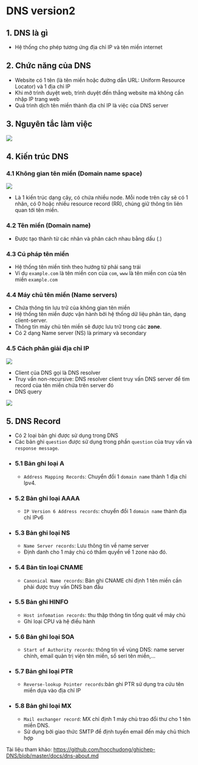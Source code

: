 # DNS version2
## 1. DNS là gì
- Hệ thống cho phép tương ứng địa chỉ IP và tên miền internet

## 2. Chức năng của DNS
- Website có 1 tên (là tên miền hoặc đường dẫn URL: Uniform Resource Locator) và 1 địa chỉ IP
- Khi mở trình duyệt web, trình duyệt đến thẳng website mà không cần nhập IP trang web
- Quá trình dịch tên miền thành địa chỉ IP là việc của DNS server

## 3. Nguyên tắc làm việc

![](https://raw.githubusercontent.com/hocchudong/ghichep-DNS/master/images/dns-diagram.png)

## 4. Kiến trúc DNS
### 4.1 Không gian tên miền (Domain name space)

![](https://raw.githubusercontent.com/hocchudong/ghichep-DNS/master/images/domain-name-space.png)

- Là 1 kiến trúc dạng cây, có chứa nhiều node. Mỗi node trên cây sẽ có 1 nhãn, có 0 hoặc nhiều resource record (RR), chúng giữ thông tin liên quan tới tên miền.

### 4.2 Tên miền (Domain name)
- Được tạo thành từ các nhãn và phân cách nhau bằng dấu (.)

### 4.3 Cú pháp tên miền 
- Hệ thống tên miền tính theo hướng từ phải sang trái
- Ví dụ `example.com` là tên miền con của `com`, `www` là tên miền con của tên miền `example.com`

### 4.4 Máy chủ tên miền (Name servers)
- Chứa thông tin lưu trữ của không gian tên miền
- Hệ thống tên miền được vận hành bởi hệ thống dữ liệu phân tán, dạng client-server.
- Thông tin máy chủ tên miền sẽ được lưu trữ trong các **zone**.
- Có 2 dạng Name server (NS) là primary và secondary

### 4.5 Cách phân giải địa chỉ IP

![](https://raw.githubusercontent.com/hocchudong/ghichep-DNS/master/images/dns-resolve.png)

- Client của DNS gọi là DNS resolver
- Truy vấn non-recursive: DNS resolver client truy  vấn DNS server để tìm record của tên miền chứa trên server đó
- DNS query

![](https://raw.githubusercontent.com/hocchudong/ghichep-DNS/master/images/dns-request.jpg)

## 5. DNS Record
- Có 2 loại bản ghi được sử dụng trong DNS
- Các bản ghi `question` được sử dụng trong phần `question` của truy vấn và `response message`.
- ### 5.1 Bản ghi loại A
   + `Address Mapping Records`: Chuyển đổi 1 `domain name` thành 1 địa chỉ Ipv4.
- ### 5.2 Bản ghi loại AAAA
   + `IP Version 6 Address records`: chuyển đổi 1 `domain name` thành địa chỉ IPv6
- ### 5.3 Bản ghi loại NS
   + `Name Server records`: Lưu thông tin về name server
   + Định danh cho 1 máy chủ có thẩm quyền về 1 zone nào đó.
- ### 5.4 Bản tin loại CNAME
   + `Canonical Name records`: Bản ghi CNAME chỉ định 1 tên miền cần phải được truy vấn DNS ban đầu
- ### 5.5 Bản ghi HINFO 
   + `Host infomation records`: thu thập thông tin tổng quát về máy chủ
   + Ghi loại CPU và hệ điều hành
- ### 5.6 Bản ghi loại SOA
   + `Start of Authority records`: thông tin về vùng DNS: name server chính, email quản trị viện tên miền, số seri tên miền,...
- ### 5.7 Bản ghi loại PTR
   + `Reverse-lookup Pointer records`:bản ghi PTR sử dụng tra cứu tên miền dựa vào địa chỉ IP
- ###  5.8 Bản ghi loại MX
   + `Mail exchanger record`: MX chỉ định 1 máy chủ trao đổi thư cho 1 tên miền DNS.
   + Sử dụng bởi giao thức SMTP để định tuyến email đến máy chủ thích hợp

Tài liệu tham khảo: https://github.com/hocchudong/ghichep-DNS/blob/master/docs/dns-about.md
